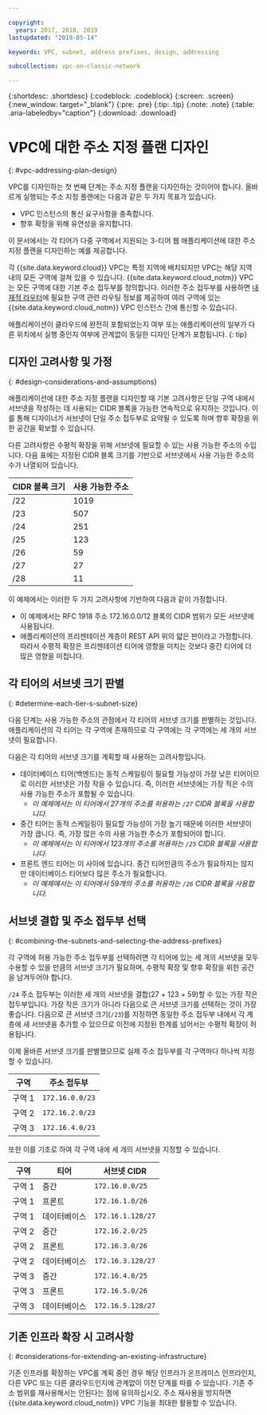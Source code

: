 ```yaml
---

copyright:
  years: 2017, 2018, 2019
lastupdated: "2019-05-14"

keywords: VPC, subnet, address prefixes, design, addressing

subcollection: vpc-on-classic-network

---
```


{:shortdesc: .shortdesc}
{:codeblock: .codeblock}
{:screen: .screen}
{:new_window: target="_blank"}
{:pre: .pre}
{:tip: .tip}
{:note: .note}
{:table: .aria-labeledby="caption"}
{:download: .download}


# VPC에 대한 주소 지정 플랜 디자인 
{: #vpc-addressing-plan-design}

VPC를 디자인하는 첫 번째 단계는 주소 지정 플랜을 디자인하는 것이어야 합니다. 올바르게 실행되는 주소 지정 플랜에는 다음과 같은 두 가지 목표가 있습니다.

* VPC 인스턴스의 통신 요구사항을 충족합니다.
* 향후 확장을 위해 유연성을 유지합니다. 

이 문서에서는 각 티어가 다중 구역에서 지원되는 3-티어 웹 애플리케이션에 대한 주소 지정 플랜을 디자인하는 예를 제공합니다. 

각 {{site.data.keyword.cloud}} VPC는 특정 지역에 배치되지만 VPC는 해당 지역 내의 모든 구역에 걸쳐 있을 수 있습니다. {{site.data.keyword.cloud_notm}} VPC는 모든 구역에 대한 기본 주소 접두부를 정의합니다. 이러한 주소 접두부를 사용하면 [내재적 라우터](/docs/vpc-on-classic?topic=vpc-on-classic-vpc-glossary#implicit-router)에 필요한 구역 관련 라우팅 정보를 제공하여 여러 구역에 있는 {{site.data.keyword.cloud_notm}} VPC 인스턴스 간에 통신할 수 있습니다.

애플리케이션이 클라우드에 완전히 포함되었는지 여부 또는 애플리케이션의 일부가 다른 위치에서 실행 중인지 여부에 관계없이 동일한 디자인 단계가 포함됩니다.
{: tip}

## 디자인 고려사항 및 가정
{: #design-considerations-and-assumptions}

애플리케이션에 대한 주소 지정 플랜을 디자인할 때 기본 고려사항은 단일 구역 내에서 서브넷을 작성하는 데 사용되는 CIDR 블록을 가능한 연속적으로 유지하는 것입니다. 이를 통해 디자이너가 서브넷이 단일 주소 접두부로 요약될 수 있도록 하며 향후 확장을 위한 공간을 확보할 수 있습니다.

다른 고려사항은 수평적 확장을 위해 서브넷에 필요할 수 있는 사용 가능한 주소의 수입니다. 다음 표에는 지정된 CIDR 블록 크기를 기반으로 서브넷에서 사용 가능한 주소의 수가 나열되어 있습니다.

| CIDR 블록 크기 | 사용 가능한 주소 |
| --------------- | ------------------- |
|      /22        |        1019         |
|      /23        |         507         |
|      /24        |         251         |
|      /25        |         123         |
|      /26        |          59         |
|      /27        |          27         |
|      /28        |          11         |

이 예제에서는 이러한 두 가지 고려사항에 기반하여 다음과 같이 가정합니다.

* 이 예제에서는 RFC 1918 주소 172.16.0.0/12 블록의 CIDR 범위가 모든 서브넷에 사용됩니다.
* 애플리케이션의 프리젠테이션 계층이 REST API 위의 얇은 판이라고 가정합니다. 따라서 수평적 확장은 프리젠테이션 티어에 영향을 미치는 것보다 중간 티어에 더 많은 영향을 미칩니다.

## 각 티어의 서브넷 크기 판별
{: #determine-each-tier-s-subnet-size}

다음 단계는 사용 가능한 주소의 관점에서 각 티어의 서브넷 크기를 판별하는 것입니다. 애플리케이션의 각 티어는 각 구역에 존재하므로 각 구역에는 각 구역에는 세 개의 서브넷이 필요합니다.

다음은 각 티어의 서브넷 크기를 계획할 때 사용하는 고려사항입니다.

* 데이터베이스 티어(백엔드)는 동적 스케일링이 필요할 가능성이 가장 낮은 티어이므로 이러한 서브넷은 가장 작을 수 있습니다. 즉, 이러한 서브넷에는 가장 적은 수의 사용 가능한 주소가 포함될 수 있습니다. 
    * _이 예제에서는 이 티어에서 27개의 주소를 허용하는 `/27` CIDR 블록을 사용합니다._
* 중간 티어는 동적 스케일링이 필요할 가능성이 가장 높기 때문에 이러한 서브넷이 가장 큽니다. 즉, 가장 많은 수의 사용 가능한 주소가 포함되어야 합니다. 
    * _이 예제에서는 이 티어에서 123개의 주소를 허용하는 `/25` CIDR 블록을 사용합니다._
* 프론트 엔드 티어는 이 사이에 있습니다. 중간 티어만큼의 주소가 필요하지는 않지만 데이터베이스 티어보다 많은 주소가 필요합니다. 
    * _이 예제에서는 이 티어에서 59개의 주소를 허용하는 `/26` CIDR 블록을 사용합니다._

## 서브넷 결합 및 주소 접두부 선택
{: #combining-the-subnets-and-selecting-the-address-prefixes}

각 구역에 허용 가능한 주소 접두부를 선택하려면 각 티어에 있는 세 개의 서브넷을 모두 수용할 수 있을 만큼의 서브넷 크기가 필요하며, 수평적 확장 및 향후 확장을 위한 공간을 남겨두어야 합니다.  

`/24` 주소 접두부는 이러한 세 개의 서브넷을 결합(27 + 123 + 59)할 수 있는 가장 작은 접두부입니다. 가장 작은 크기가 아니라 다음으로 큰 서브넷 크기를 선택하는 것이 가장 좋습니다. 다음으로 큰 서브넷 크기(`/23`)를 지정하면 동일한 주소 접두부 내에서 각 계층에 새 서브넷을 추가할 수 있으므로 이전에 지정된 한계를 넘어서는 수평적 확장이 허용됩니다.

이제 올바른 서브넷 크기를 판별했으므로 실제 주소 접두부를 각 구역마다 하나씩 지정할 수 있습니다.

|구역 |주소 접두부 |
| ------ | --------------- |
|구역 1 |`172.16.0.0/23` |
|구역 2 |`172.16.2.0/23` |
|구역 3 |`172.16.4.0/23` |

또한 이를 기초로 하여 각 구역 내에 세 개의 서브넷을 지정할 수 있습니다.

|구역 |티어 |서브넷 CIDR |
| ------ | -------- | ----------------- |
|구역 1 |중간 |`172.16.0.0/25`  |
|구역 1 |프론트 |`172.16.1.0/26`  |
|구역 1 |데이터베이스 |`172.16.1.128/27` |
|구역 2 |중간 |`172.16.2.0/25`  |
|구역 2 |프론트 |`172.16.3.0/26`  |
|구역 2 |데이터베이스 |`172.16.3.128/27` |
|구역 3 |중간 |`172.16.4.0/25`  |
|구역 3 |프론트 |`172.16.5.0/26`  |
|구역 3 |데이터베이스 |`172.16.5.128/27` |

## 기존 인프라 확장 시 고려사항
{: #considerations-for-extending-an-existing-infrastructure}

기존 인프라를 확장하는 VPC를 계획 중인 경우 해당 인프라가 온프레미스 인프라인지, 다른 VPC 또는 다른 클라우드인지에 관계없이 이전 단계를 따를 수 있습니다. 기존 주소 범위를 재사용해서는 안된다는 점에 유의하십시오. 주소 재사용을 방지하면 {{site.data.keyword.cloud_notm}} VPC 기능을 최대한 활용할 수 있습니다.
